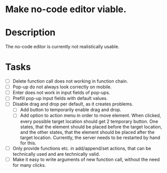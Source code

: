 # Make no-code editor viable.
# Description
The no-code editor is currently not realistically usable.
# Tasks
* [ ] Delete function call does not working in function chain.
* [ ] Pop-up do not always look correctly on mobile.
* [ ] Enter does not work in input fields of pop-ups.
* [ ] Prefill pop-up input fields with default values.
* [ ] Disable drag and drop per default, as it creates problems.
    * [ ] Add button to temporarily enable drag and drop.
    * [ ] Add option to action menu in order to move element.
      When clicked, every possible target location should get 2 temporary button.
      One states, that the element should be placed before the target location, and
      the other states, that the element should be placed after the target location.
      Currently, the server needs to be restarted by hand for this.
* [ ] Only provide functions etc. in add/append/set actions, that can be technically used and are technically valid.
* [ ] Make it easy to write arguments of new function call, without the need for many clicks.